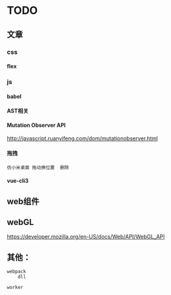 # TODO


## 文章

### css 

#### flex 


### js

#### babel

#### AST相关

#### Mutation Observer API
http://javascript.ruanyifeng.com/dom/mutationobserver.html

#### 拖拽
	仿小米桌面 拖动换位置  删除

#### vue-cli3
	

	
## web组件

## webGL
https://developer.mozilla.org/en-US/docs/Web/API/WebGL_API


## 其他：
	webpack
		dll

	worker


